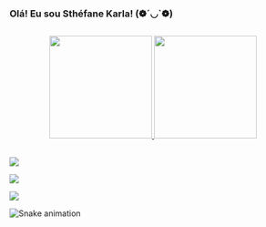 ### Olá! Eu sou Sthéfane Karla! (❁´◡`❁)
  
  ##
 
<div align="center">
  <a href="https://github.com/sthefanekarla">
  <img height="180em" src="https://github-readme-stats.vercel.app/api?username=sthefanekarla&show_icons=true&theme=dracula&include_all_commits=true&count_private=true"/>
  <img height="180em" src="https://github-readme-stats.vercel.app/api/top-langs/?username=sthefanekarla&layout=compact&langs_count=7&theme=dracula"/>
</div>
  
  ##
 
<a href="https://www.linkedin.com/in/sthefane-ribeiro/" target="_blank"><img src="https://img.shields.io/badge/-LinkedIn-%230077B5?style=for-the-badge&logo=linkedin&logoColor=white" target="_blank"></a> 

<a href = "mailto:sthefanekarla94@gmail.com"><img src="https://img.shields.io/badge/-Gmail-%23333?style=for-the-badge&logo=gmail&logoColor=white" target="_blank"></a>

<a href="https://www.instagram.com/sthefanekarla/" target="_blank"><img src="https://img.shields.io/badge/-Instagram-%23E4405F?style=for-the-badge&logo=instagram&logoColor=white" target="_blank"></a>

  ![Snake animation](https://github.com/sthefanekarla/sthefanekarla/blob/output/github-contribution-grid-snake.svg)
